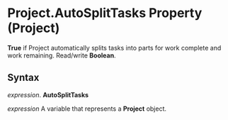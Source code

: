 
# Project.AutoSplitTasks Property (Project)

 **True** if Project automatically splits tasks into parts for work complete and work remaining. Read/write **Boolean**.


## Syntax

 _expression_. **AutoSplitTasks**

 _expression_ A variable that represents a **Project** object.

